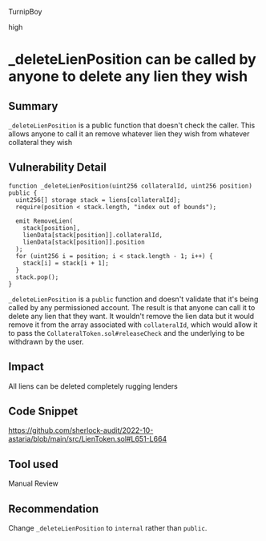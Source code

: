 TurnipBoy

high

# _deleteLienPosition can be called by anyone to delete any lien they wish

## Summary

`_deleteLienPosition` is a public function that doesn't check the caller. This allows anyone to call it an remove whatever lien they wish from whatever collateral they wish

## Vulnerability Detail

    function _deleteLienPosition(uint256 collateralId, uint256 position) public {
      uint256[] storage stack = liens[collateralId];
      require(position < stack.length, "index out of bounds");

      emit RemoveLien(
        stack[position],
        lienData[stack[position]].collateralId,
        lienData[stack[position]].position
      );
      for (uint256 i = position; i < stack.length - 1; i++) {
        stack[i] = stack[i + 1];
      }
      stack.pop();
    }

`_deleteLienPosition` is a `public` function and doesn't validate that it's being called by any permissioned account. The result is that anyone can call it to delete any lien that they want. It wouldn't remove the lien data but it would remove it from the array associated with `collateralId`, which would allow it to pass the `CollateralToken.sol#releaseCheck` and the underlying to be withdrawn by the user. 

## Impact

All liens can be deleted completely rugging lenders

## Code Snippet

https://github.com/sherlock-audit/2022-10-astaria/blob/main/src/LienToken.sol#L651-L664

## Tool used

Manual Review

## Recommendation

Change `_deleteLienPosition` to `internal` rather than `public`.